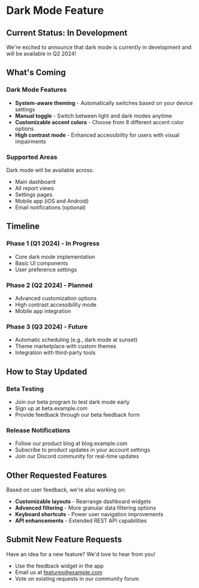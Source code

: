 # Dark Mode Feature

## Current Status: In Development

We're excited to announce that dark mode is currently in development and will be available in Q2 2024!

## What's Coming

### Dark Mode Features
- **System-aware theming** - Automatically switches based on your device settings
- **Manual toggle** - Switch between light and dark modes anytime
- **Customizable accent colors** - Choose from 8 different accent color options
- **High contrast mode** - Enhanced accessibility for users with visual impairments

### Supported Areas
Dark mode will be available across:
- Main dashboard
- All report views
- Settings pages
- Mobile app (iOS and Android)
- Email notifications (optional)

## Timeline

### Phase 1 (Q1 2024) - In Progress
- Core dark mode implementation
- Basic UI components
- User preference settings

### Phase 2 (Q2 2024) - Planned  
- Advanced customization options
- High contrast accessibility mode
- Mobile app integration

### Phase 3 (Q3 2024) - Future
- Automatic scheduling (e.g., dark mode at sunset)
- Theme marketplace with custom themes
- Integration with third-party tools

## How to Stay Updated

### Beta Testing
- Join our beta program to test dark mode early
- Sign up at beta.example.com
- Provide feedback through our beta feedback form

### Release Notifications
- Follow our product blog at blog.example.com
- Subscribe to product updates in your account settings
- Join our Discord community for real-time updates

## Other Requested Features

Based on user feedback, we're also working on:
- **Customizable layouts** - Rearrange dashboard widgets
- **Advanced filtering** - More granular data filtering options  
- **Keyboard shortcuts** - Power user navigation improvements
- **API enhancements** - Extended REST API capabilities

## Submit New Feature Requests

Have an idea for a new feature? We'd love to hear from you!
- Use the feedback widget in the app
- Email us at features@example.com
- Vote on existing requests in our community forum 